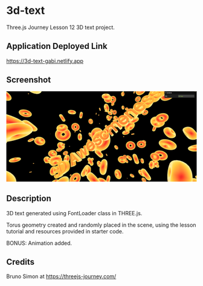 # 3d-text
Three.js Journey Lesson 12 3D text project.

## Application Deployed Link
https://3d-text-gabi.netlify.app

## Screenshot

![Screenshot](screencapture-3d-text-2.png)

## Description
3D text generated using FontLoader class in THREE.js.

Torus geometry created and randomly placed in the scene, using the lesson tutorial and resources provided in starter code.

BONUS: Animation added.

## Credits
Bruno Simon at https://threejs-journey.com/
